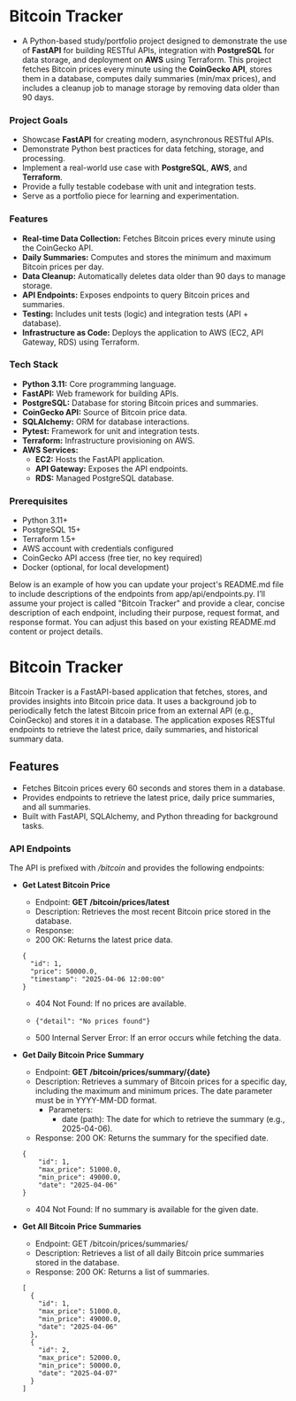 # Bitcoin Tracker

- A Python-based study/portfolio project designed to demonstrate the use of **FastAPI** for building RESTful APIs,
  integration with **PostgreSQL** for data storage, and deployment on **AWS** using Terraform. This project fetches
  Bitcoin prices
  every minute using the **CoinGecko API**, stores them in a database, computes daily summaries (min/max prices),
  and includes a cleanup job to manage storage by removing data older than 90 days.

### Project Goals

- Showcase **FastAPI** for creating modern, asynchronous RESTful APIs.
- Demonstrate Python best practices for data fetching, storage, and processing.
- Implement a real-world use case with **PostgreSQL**, **AWS**, and **Terraform**.
- Provide a fully testable codebase with unit and integration tests.
- Serve as a portfolio piece for learning and experimentation.

### Features

- **Real-time Data Collection:** Fetches Bitcoin prices every minute using the CoinGecko API.
- **Daily Summaries:** Computes and stores the minimum and maximum Bitcoin prices per day.
- **Data Cleanup:** Automatically deletes data older than 90 days to manage storage.
- **API Endpoints:** Exposes endpoints to query Bitcoin prices and summaries.
- **Testing:** Includes unit tests (logic) and integration tests (API + database).
- **Infrastructure as Code:** Deploys the application to AWS (EC2, API Gateway, RDS) using Terraform.

### Tech Stack

- **Python 3.11:** Core programming language.
- **FastAPI:** Web framework for building APIs.
- **PostgreSQL:** Database for storing Bitcoin prices and summaries.
- **CoinGecko API:** Source of Bitcoin price data.
- **SQLAlchemy:** ORM for database interactions.
- **Pytest:** Framework for unit and integration tests.
- **Terraform:** Infrastructure provisioning on AWS.
- **AWS Services:**
    - **EC2:** Hosts the FastAPI application.
    - **API Gateway:** Exposes the API endpoints.
    - **RDS:** Managed PostgreSQL database.

### Prerequisites

- Python 3.11+
- PostgreSQL 15+
- Terraform 1.5+
- AWS account with credentials configured
- CoinGecko API access (free tier, no key required)
- Docker (optional, for local development)

Below is an example of how you can update your project's README.md file to include descriptions of the endpoints from
app/api/endpoints.py. I’ll assume your project is called "Bitcoin Tracker" and provide a clear, concise description of
each endpoint, including their purpose, request format, and response format. You can adjust this based on your existing
README.md content or project details.

# Bitcoin Tracker

Bitcoin Tracker is a FastAPI-based application that fetches, stores, and provides insights into Bitcoin price data. It
uses a background job to periodically fetch the latest Bitcoin price from an external API (e.g., CoinGecko) and stores
it in a database. The application exposes RESTful endpoints to retrieve the latest price, daily summaries, and
historical summary data.

## Features

- Fetches Bitcoin prices every 60 seconds and stores them in a database.
- Provides endpoints to retrieve the latest price, daily price summaries, and all summaries.
- Built with FastAPI, SQLAlchemy, and Python threading for background tasks.

### API Endpoints

The API is prefixed with _/bitcoin_ and provides the following endpoints:

- **Get Latest Bitcoin Price**
    - Endpoint: **GET /bitcoin/prices/latest**
    - Description: Retrieves the most recent Bitcoin price stored in the database.
    - Response:
    - 200 OK: Returns the latest price data.

  ```
  {
    "id": 1,
    "price": 50000.0,
    "timestamp": "2025-04-06 12:00:00"
  }
  ```
    - 404 Not Found: If no prices are available.

    - ```{"detail": "No prices found"}```
    - 500 Internal Server Error: If an error occurs while fetching the data.


- **Get Daily Bitcoin Price Summary**
    - Endpoint: **GET /bitcoin/prices/summary/{date}**
    - Description: Retrieves a summary of Bitcoin prices for a specific day, including the maximum and minimum prices.
      The date parameter must be in YYYY-MM-DD format.
        - Parameters:
            - date (path): The date for which to retrieve the summary (e.g., 2025-04-06).
    - Response:
      200 OK: Returns the summary for the specified date.

    ```
  {
        "id": 1,
        "max_price": 51000.0,
        "min_price": 49000.0,
        "date": "2025-04-06"
    }
  ```

    - 404 Not Found: If no summary is available for the given date.


- **Get All Bitcoin Price Summaries**
    - Endpoint: GET /bitcoin/prices/summaries/
    - Description: Retrieves a list of all daily Bitcoin price summaries stored in the database.
    - Response:
      200 OK: Returns a list of summaries.

  ```
  [
    {
      "id": 1,
      "max_price": 51000.0,
      "min_price": 49000.0,
      "date": "2025-04-06"
    },
    {
      "id": 2,
      "max_price": 52000.0,
      "min_price": 50000.0,
      "date": "2025-04-07"
    }
  ]
